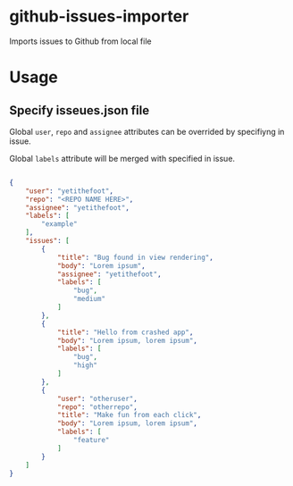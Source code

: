 # github-issues-importer
Imports issues to Github from local file




# Usage

Specify isseues.json file
---

Global ```user```, ```repo``` and ```assignee``` attributes can be overrided by specifiyng in issue.

Global ```labels``` attribute will be merged with specified in issue.

```json

{
    "user": "yetithefoot",
    "repo": "<REPO NAME HERE>",
    "assignee": "yetithefoot",
    "labels": [
        "example"
    ],
    "issues": [
        {
            "title": "Bug found in view rendering",
            "body": "Lorem ipsum",
            "assignee": "yetithefoot",
            "labels": [
                "bug",
                "medium"
            ]
        },
        {
            "title": "Hello from crashed app",
            "body": "Lorem ipsum, lorem ipsum",
            "labels": [
                "bug",
                "high"
            ]
        },
        {
            "user": "otheruser",
            "repo": "otherrepo",
            "title": "Make fun from each click",
            "body": "Lorem ipsum, lorem ipsum",
            "labels": [
                "feature"
            ]
        }
    ]
}

```
